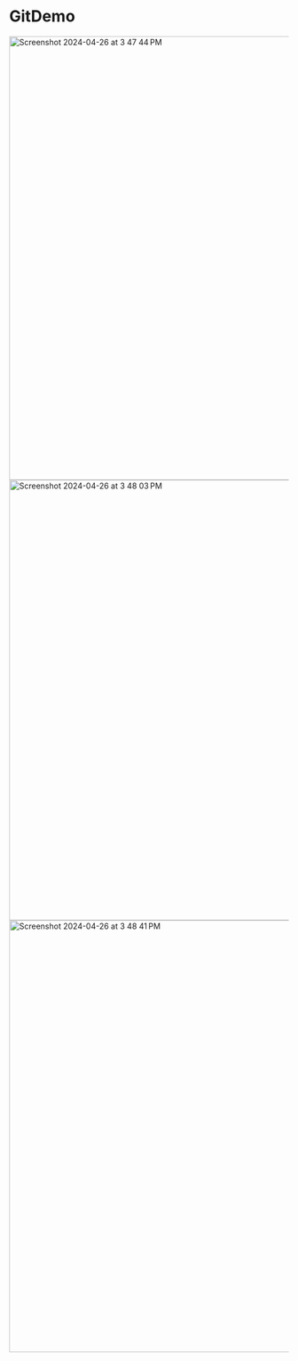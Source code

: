 # GitDemo

<img width="798" alt="Screenshot 2024-04-26 at 3 47 44 PM" src="https://github.com/Malobika8/GitDemo/assets/111234135/a90f118c-4ec0-42de-b974-b62bef92f381">
<img width="792" alt="Screenshot 2024-04-26 at 3 48 03 PM" src="https://github.com/Malobika8/GitDemo/assets/111234135/8bbcf657-38b3-465f-b9e7-ee1978ae89a3">
<img width="777" alt="Screenshot 2024-04-26 at 3 48 41 PM" src="https://github.com/Malobika8/GitDemo/assets/111234135/2da55ad5-1ef7-4bc1-841f-cf172cc21e03">


